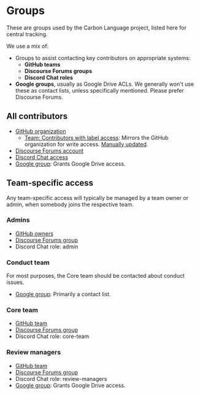 # Groups

<!--
Part of the Carbon Language project, under the Apache License v2.0 with LLVM
Exceptions. See /LICENSE for license information.
SPDX-License-Identifier: Apache-2.0 WITH LLVM-exception
-->

These are groups used by the Carbon Language project, listed here for central
tracking.

We use a mix of:

- Groups to assist contacting key contributors on appropriate systems:
  - **GitHub teams**
  - **Discourse Forums groups**
  - **Discord Chat roles**
- **Google groups**, usually as Google Drive ACLs. We generally won't use these
  as contact lists, unless specifically mentioned. Please prefer Discourse
  Forums.

## All contributors

- [GitHub organization](https://github.com/orgs/carbon-language/people)
  - [Team: Contributors with label access](https://github.com/orgs/carbon-language/teams/contributors-with-label-access):
    Mirrors the GitHub organization for write access.
    [Manually updated](/src/scripts/update-label-access.js).
- [Discourse Forums account](https://forums.carbon-lang.dev)
- [Discord Chat access](https://discord.com/app)
- [Google group](https://groups.google.com/g/carbon-lang-contributors): Grants
  Google Drive access.

## Team-specific access

Any team-specific access will typically be managed by a team owner or admin,
when somebody joins the respective team.

### Admins

- [GitHub owners](https://github.com/orgs/carbon-language/people?query=role%3Aowner)
- [Discourse Forums group](https://forums.carbon-lang.dev/g/admins)
- Discord Chat role: admin

### Conduct team

For most purposes, the Core team should be contacted about conduct issues.

- [Google group](https://groups.google.com/g/carbon-lang-conduct-team):
  Primarily a contact list.

### Core team

- [GitHub team](https://github.com/orgs/carbon-language/teams/core-team)
- [Discourse Forums group](https://forums.carbon-lang.dev/g/core_team)
- Discord Chat role: core-team

### Review managers

- [GitHub team](https://github.com/orgs/carbon-language/teams/review-managers)
- [Discourse Forums group](https://forums.carbon-lang.dev/g/review_managers)
- Discord Chat role: review-managers
- [Google group](https://groups.google.com/g/carbon-lang-review-managers):
  Grants Google Drive access.
